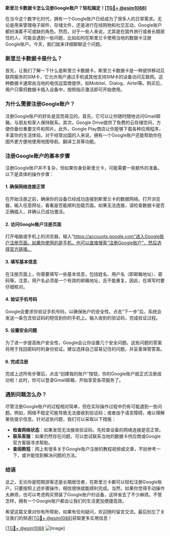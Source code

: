 **斯里兰卡数据卡怎么注册Google账户？轻松搞定！[[TG💪+ @esim1088](https://t.me/s/esim1088)]**

在当今这个数字化时代，拥有一个Google账户已经成为了很多人的日常需求。无论是用来管理电子邮件、存储文件，还是进行在线购物和社交互动，Google账户都扮演着不可或缺的角色。然而，对于一些人来说，尤其是在国外旅行或者长期居住的人，可能会遇到一些问题，比如如何在斯里兰卡使用当地的数据卡注册Google账户。今天，我们就来详细聊聊这个问题。

### 斯里兰卡数据卡是什么？

首先，让我们了解一下什么是斯里兰卡数据卡。斯里兰卡数据卡是一种提供移动互联网服务的SIM卡，它允许用户通过手机或其他支持SIM卡的设备访问互联网。这种数据卡通常由当地的电信运营商提供，如Mobitel、Dialog、Airtel等。购买后，用户只需将数据卡插入设备中，按照指示激活即可开始使用。

### 为什么需要注册Google账户？

注册Google账户的好处是显而易见的。首先，它可以让你随时随地访问Gmail邮箱，与朋友和家人保持联系。其次，Google Drive提供了免费的云存储空间，方便你备份重要文件和照片。此外，Google Play商店让你能够下载各种应用程序，丰富你的生活体验。对于经常出国的人来说，拥有一个Google账户还能帮助你在国外更方便地使用地图导航、翻译工具等功能。

### 注册Google账户的基本步骤

注册Google账户并不复杂，但如果你身处斯里兰卡，可能需要一些额外的准备。以下是具体的操作步骤：

#### 1. 确保网络连接正常

在开始注册之前，确保你的设备已经成功连接到斯里兰卡的数据网络。打开浏览器，输入任意网址，看看是否能顺利加载页面。如果无法连接，请检查数据卡是否正确插入，并确认已成功激活。

#### 2. 访问Google账户注册页面

打开电脑或手机上的浏览器，输入“https://accounts.google.com”进入Google账户注册页面。如果你使用的是手机，也可以直接搜索“注册Google账户”，然后选择官方链接。

#### 3. 填写基本信息

在注册页面上，你需要填写一些基本信息，包括姓名、用户名（即邮箱地址）、密码等。注意，用户名必须是一个有效的邮箱地址，且不能重复。因此，在填写时要仔细核对。

#### 4. 验证手机号码

Google会要求你验证手机号码，以确保账户的安全性。点击“下一步”后，系统会发送一条包含验证码的短信到你的手机上。输入收到的验证码，完成验证过程。

#### 5. 设置安全问题

为了进一步提高账户安全性，Google会让你设置几个安全问题。这些问题的答案将用于找回密码时的身份验证。建议选择自己容易记住的问题，并妥善保管答案。

#### 6. 完成注册

完成上述所有步骤后，点击“创建我的账户”按钮，你的Google账户就正式注册成功啦！此时，你可以登录Gmail邮箱，开始享受各项服务了。

### 遇到问题怎么办？

尽管注册Google账户的过程相对简单，但在实际操作过程中仍有可能遇到一些问题。例如，网络不稳定可能导致无法接收到验证码；或者由于语言障碍，难以理解某些提示信息。针对这些问题，我们可以采取以下措施：

- **检查网络状态**：如果发现无法接收验证码，先检查设备的网络连接是否正常。
- **联系客服**：如果仍然存在问题，可以尝试联系当地的数据卡供应商或Google官方客服寻求帮助。
- **查阅教程**：网上有很多关于Google账户注册的教程视频或文章，不妨参考一下，或许能找到解决问题的方法。

### 结语

总之，无论你是短期游客还是长期居住者，在斯里兰卡都可以轻松注册Google账户。只要按照上述步骤操作，相信很快就能顺利完成。当然，如果你觉得手动操作太麻烦，也可以考虑购买预装了Google账户的设备，这样省去了不少麻烦。不管怎样，拥有一个Google账户都会让我们的生活更加便捷高效。

希望这篇文章对你有所帮助，如果有任何疑问，欢迎随时留言交流。最后别忘了关注我们的频道[[TG💪+ @esim1088](https://t.me/s/esim1088)]获取更多实用信息！

[[TG💪+ @esim1088](https://t.me/s/esim1088) ![Image](https://i.postimg.cc/4NQfJmqS/Snipaste-2025-05-13-00-14-12.png)]